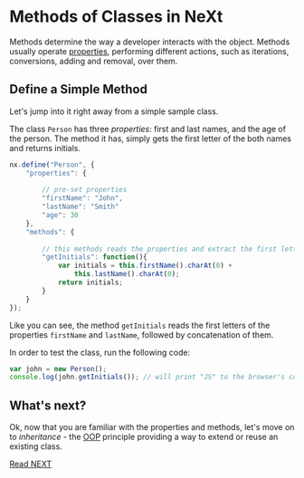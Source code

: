 # Methods of Classes in NeXt
Methods determine the way a developer interacts with the object. Methods usually operate [properties](tutorial-004-1.md), performing different actions, such as iterations, conversions, adding and removal, over them.

## Define a Simple Method
Let's jump into it right away from a simple sample class.

The class ```Person``` has three *properties*: first and last names, and the age of the person. The method it has, simply gets the first letter of the both names and returns initials.

```JavaScript
nx.define("Person", {
	"properties": {
	
		// pre-set properties
		"firstName": "John",
		"lastName": "Smith"
		"age": 30
	},
	"methods": {
	
		// this methods reads the properties and extract the first letters of first and last names, contatenating them afterwards
		"getInitials": function(){
			var initials = this.firstName().charAt(0) + 
				this.lastName().charAt(0); 
			return initials;
		}
	}
});
```

Like you can see, the method ```getInitials``` reads the first letters of the properties ```firstName``` and ```lastName```, followed by concatenation of them.

In order to test the class, run the following code:

```JavaScript
var john = new Person();
console.log(john.getInitials()); // will print "JS" to the browser's console
```

## What's next?
Ok, now that you are familiar with the properties and methods, let's move on to *inheritance* - the [OOP](tutorial-004.md) principle providing a way to extend or reuse an existing class. 

[Read NEXT](tutorial-004-3.md)